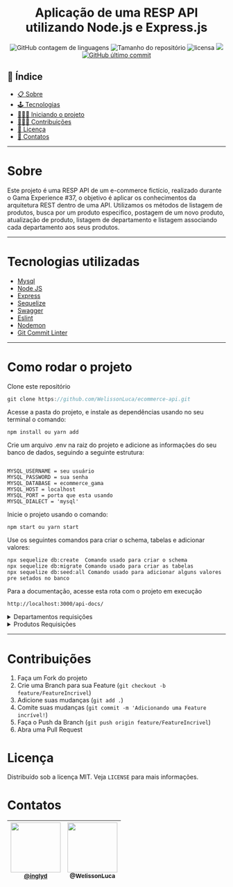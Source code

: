 <h1 align="center">Aplicação de uma RESP API utilizando Node.js e Express.js</h1>
<div align="center">
 <img alt="GitHub contagem de linguagens" src="https://img.shields.io/github/languages/count/WelissonLuca/ecommerce-api?color=%2304D361&style=plastic">

  <img alt="Tamanho do repositório" src="https://img.shields.io/github/languages/code-size/WelissonLuca/ecommerce-api?style=plastic">

  <img alt="licensa" src="https://img.shields.io/github/license/WelissonLuca/ecommerce-api?style=plastic">

  <img src="https://img.shields.io/github/forks/WelissonLuca/ecommerce-api?style=plastic">

<a href="https://github.com/WelissonLuca/FoodFy/tree/master/commits/master">
    <img alt="GitHub último commit" src="https://img.shields.io/github/last-commit/WelissonLuca/ecommerce-api?style=plastic">
  </a>

</div>

## 📕 Índice

- [📋 Sobre](#Sobre)
- [🕹 Tecnologias](#Tecnologias)
- [🧑🏽‍💻 Iniciando o projeto](#Como_rodar_o_projeto)
- [👨🏽‍🔧 Contribuições](#Contribuições)
- [📝 Licença](#Licença)
- [🦸 Contatos](#Contatos)

<hr>

<!-- About -->

# Sobre

<p align="left"> Este projeto é uma RESP API de um e-commerce fictício, realizado durante o Gama Experience #37, o objetivo é aplicar os conhecimentos da arquitetura REST dentro de uma API. Utilizamos os métodos de listagem de produtos, busca por um produto especifico, postagem de um novo produto, atualização de produto, listagem de departamento e listagem associando cada departamento aos seus produtos.  </p>

<hr>

<!-- TECHNOLOGIES -->

# Tecnologias utilizadas

- [Mysql](https://www.mysql.com/)
- [Node JS](https://nodejs.org/en/)
- [Express](https://expressjs.com/pt-br/)
- [Sequelize](https://sequelize.org/)
- [Swagger](https://swagger.io/)
- [Eslint](https://eslint.org/)
- [Nodemon](https://www.npmjs.com/package/nodemon)
- [Git Commit Linter](https://www.npmjs.com/package/git-commit-msg-linter)

<hr>

<!-- TECHNOLOGIES -->

# Como rodar o projeto

Clone este repositório

```javascript
git clone https://github.com/WelissonLuca/ecommerce-api.git

```

Acesse a pasta do projeto, e instale as dependências usando no seu terminal o comando:

```npm
npm install ou yarn add
```

Crie um arquivo .env na raiz do projeto e adicione as informações do seu banco de dados, seguindo a seguinte estrutura:

```env

MYSQL_USERNAME = seu usuário
MYSQL_PASSWORD = sua senha
MYSQL_DATABASE = ecommerce_gama
MYSQL_HOST = localhost
MYSQL_PORT = porta que esta usando
MYSQL_DIALECT = 'mysql'
```

Inicie o projeto usando o comando:

```npm
npm start ou yarn start
```

Use os seguintes comandos para criar o schema, tabelas e adicionar valores:

```npm
npx sequelize db:create  Comando usado para criar o schema
npx sequelize db:migrate Comando usado para criar as tabelas
npx sequelize db:seed:all Comando usado para adicionar alguns valores pre setados no banco
```

Para a documentação, acesse esta rota com o projeto em execução

```url
http://localhost:3000/api-docs/
```

<details>
 <summary>Departamentos requisições</summary>
 Para criar um departamento faça uma requisição do tipo POST na rota:

```
http://localhost:3000/departaments
```

Envie pela requisição os dados:

```json
 "name": "Departament name"
```

Para listar todos os departamentos faça uma requisição do tipo GET na rota:

```url
http://localhost:3000/departaments
```

Para listar todos os produtos cadastrados em um departamento especifico faça uma requisição do GET passando o id do departamento desejado para a rota:

```url
http://localhost:3000/departaments/:id
```

</details>

<details>
<summary>Produtos Requisições</summary>
Para criar um produto faça uma requisição do tipo POST na rota:

```
http://localhost:3000/products
```

Envie pela requisição os dados:

```json
   "name": "product name",
   "description": "product description",
   "price": "1000",
   "is_available": "sim",
   "amount": 4,
   "departament": 1
```

Para listar todos os produtos faça uma requisição do tipo GET na rota:

```url
http://localhost:3000/products
```

Para listar um produto especifico faça uma requisição do tipo GET passando o id do produto desejado para a rota:

```url
http://localhost:3000/product/:id
```

</details>
<hr>

<!-- CONTRIBUTING -->

# Contribuições

1. Faça um Fork do projeto
2. Crie uma Branch para sua Feature (`git checkout -b feature/FeatureIncrivel`)
3. Adicione suas mudanças (`git add .`)
4. Comite suas mudanças (`git commit -m 'Adicionando uma Feature incrível!`)
5. Faça o Push da Branch (`git push origin feature/FeatureIncrivel`)
6. Abra uma Pull Request

<!-- LICENSE -->

# Licença

Distribuído sob a licença MIT. Veja `LICENSE` para mais informações.

<!-- CONTACT -->

# Contatos

| [<img src="https://avatars.githubusercontent.com/u/33432680?v=4" width="115"><br><small>@inglyd</small>](https://github.com/inglyd) | [<img src="https://avatars.githubusercontent.com/u/62263143?v=4" width="115"><br><sub>@WelissonLuca</sub>](https://github.com/WelissonLuca) |
| :---------------------------------------------------------------------------------------------------------------------------------: | :-----------------------------------------------------------------------------------------------------------------------------------------: |

